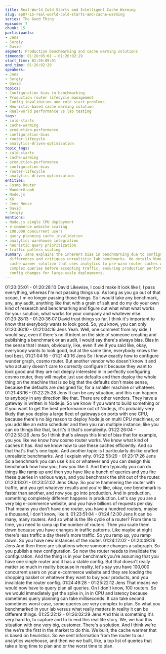 ```yaml
---
title: Real-World Cold Starts and Intelligent Cache Warming
slug: ep07-15-real-world-cold-starts-and-cache-warming
series: The Good Thing
episode: 7
chunk: 15
participants:
- Jens
- Sergiy
- David
segment: Production benchmarking and cache warming solutions
timecode: 01:20:05:01 – 01:26:02:29
start_time: 01:20:05:01
end_time: 01:26:02:29
speakers:
- Jens
- Sergiy
- David
topics:
- Configuration bias in benchmarking
- Production router lifecycle management
- Config invalidation and cold start problems
- Heuristic-based cache warming solution
- Real-world performance vs lab testing
tags:
- cold-starts
- cache-warming
- production-performance
- configuration-bias
- router-lifecycle
- analytics-driven-optimization
topic_tags:
- cold-starts
- cache-warming
- production-performance
- configuration-bias
- router-lifecycle
- analytics-driven-optimization
entities:
- Cosmo Router
- WunderGraph
- Node.js
- K6
- Jens Neuse
- David
- Sergiy
mentions:
- Node.js single CPU deployment
- e-commerce website scaling
- 100,000 concurrent users
- query planning cache invalidation
- analytics warehouse integration
- heuristic query prioritization
- traffic pattern scaling
summary: Jens explains the inherent bias in benchmarking due to configuration knowledge
  differences and critiques unrealistic lab benchmarks. He details WunderGraph's innovative
  cache warmer solution that uses analytics to pre-warm router caches with the most
  complex queries before accepting traffic, ensuring production performance during
  config changes for large-scale deployments.
---
```


01:20:05:01 - 01:20:28:10
David
Likewise, I could make it look like I, I pass everything, whereas I'm not passing things up. As
long as you go out of that scope, I'm no longer passing those things. So I would take any
benchmark, any, any audit, anything like that with a grain of salt and do my do your own kind of
research and benchmarking and figure out what what what works for your solution, what works
for your company and whatever else.
01:20:28:13 - 01:20:36:07
David
trust things so far.
I think it's important to know that everybody wants to look good. So, you know, you can only
01:20:36:10 - 01:21:04:16
Jens
Yeah. Well, one comment from my side, I would say, even if there's no ill intent on the side of
someone creating and publishing a benchmark or an audit, I would say there's always bias. Bias
in the sense that I mean, obviously, like, even if we if you said like, okay, everybody wants to
look good, but at the same time, everybody knows the tool best.
01:21:04:16 - 01:21:43:16
Jens
So I know exactly how to configure wunder graph, cosmo router. But another vendor who
doesn't know it and who actually doesn't care to correctly configure it because they want to look
good and they are not deeply interested in in perfectly configuring cosmo router, they will maybe
just use defaults and then deploy the whole thing on the machine that is so big that the defaults
don't make sense, because the defaults are designed for, for a smaller machine or whatever.
01:21:43:16 - 01:22:25:28
Jens
It can be any situation, and this can happen to anybody in any direction like that. There are
other vendors. They have a gateway in written in Node.js. So we know if you want to build
something or if you want to get the best performance out of Node.js, it's probably very likely that
you deploy a large fleet of gateways on ports with one CPU, because there's no big reason to
deploy Node.js on multi CPU machines, or you add like an extra scheduler and then you run
multiple instance, like you can do things like that, but it's it that's complexity.
01:22:26:04 - 01:22:53:26
Jens
So I think that's always this kind of bias that for example, you you like we know how cosmo
router works. We know what kind of caches it has. And we know how to use these caches
efficiently. And so that that's that's one topic. And another topic is I particularly dislike crafted
unrealistic benchmarks. And I explain why.
01:22:53:29 - 01:23:17:26
Jens
So a benchmark you can use k six or whatever and you can design this benchmark how how
you, how you like it. And then typically you can do things like ramp up and then you have like a
bunch of queries and you fire these queries in various ways, and you benchmark the shit out of
the router.
01:23:18:01 - 01:23:51:02
Jens
Okay. So you're hammering the router with traffic, and you get whatever results and you're like,
okay, one benchmark is faster than another, and now you go into production. And in production,
something completely different happens in production. Let's say you are a very big e-commerce
website, and you have billions of requests per day. That means you don't have one router, you
have a hundred routers, maybe a thousand, I don't know, like it.
01:23:51:04 - 01:24:12:00
Jens
It can be many, many routers. And so what is the life cycle of a router? From time to time, you
need to ramp up the number of routers. Then you scale them down because you have changes
in traffic patterns. Like maybe at night there's less traffic a day there's more traffic. So you ramp
up, you ramp down. So you have new instances of the router.
01:24:12:02 - 01:24:49:26
Jens
And then there are situations where someone changes a subgraph. So you publish a new
configuration. So now the router needs to invalidate the configuration. And the thing is in your
benchmark you're assuming that you have one single router and it has a stable config. But that
doesn't really matter so much in reality because in reality, let's say you have 100,000 concurrent
users on your e-commerce website and they are loading the shopping basket or whatever they
want to buy your products, and you invalidate the router config.
01:24:49:28 - 01:25:22:12
Jens
That means we would now have to query plan all queries. On I don't know, 100 routers. So we
would immediately get the spike in, in in CPU and latency because sometimes query planning
can take milliseconds. It can take second sometimes worst case, some queries are very
complex to plan. So what you benchmarked in your lab versus what really matters in reality it
can be different things.
01:25:22:12 - 01:26:02:29
Jens
And this is something it's very hard to, to capture and to to end this real life story. We, we had
this situation with one very big, customer. There's a solution. And I think we're the we're the first
in the market to do this. We built, the cache warmer that is based on heuristics. So we sent
information from the router to our analytics warehouse, and then we we built, like, a top list of
queries that take a long time to plan and or the worst time to plan.